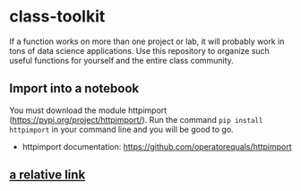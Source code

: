 # class-toolkit
If a function works on more than one project or lab, it will probably work in tons of data science applications. Use this repository to organize such useful functions for yourself and the entire class community.

## Import into a notebook
You must download the module httpimport (https://pypi.org/project/httpimport/). Run the command `pip install httpimport` in your command line and you will be good to go.
* httpimport documentation: https://github.com/operatorequals/httpimport

## [a relative link](./demo-httpimport.ipynb)
